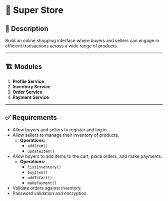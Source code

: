 # 🛒 Super Store

## 📄 Description
Build an online shopping interface where buyers and sellers can engage in efficient transactions across a wide range of products.

---

## 🏗️ Modules

1. **Profile Service**  
2. **Inventory Service**  
3. **Order Service**  
4. **Payment Service**  

---

## ✅ Requirements

- Allow buyers and sellers to register and log in.  
- Allow sellers to manage their inventory of products.  
  - **Operations:**  
    - `addItem()`  
    - `updateItem()`  
- Allow buyers to add items to the cart, place orders, and make payments.  
  - **Operations:**  
    - `listInventory()`  
    - `buyItem()`  
    - `addToCart()`  
    - `makePayment()`  
- Validate orders against inventory.  
- Password validation and encryption.  
